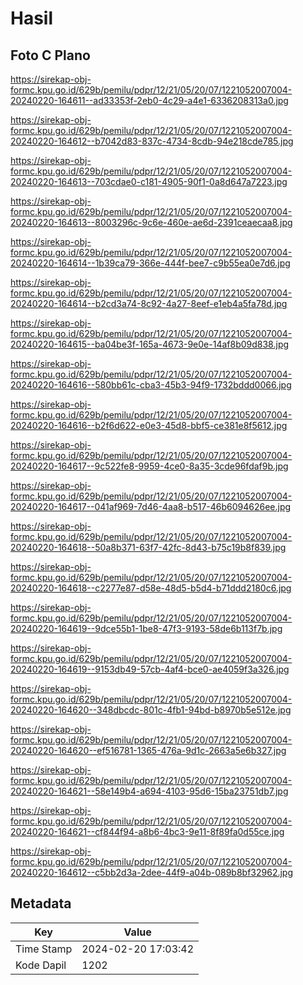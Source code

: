 # Hasil

## Foto C Plano

https://sirekap-obj-formc.kpu.go.id/629b/pemilu/pdpr/12/21/05/20/07/1221052007004-20240220-164611--ad33353f-2eb0-4c29-a4e1-6336208313a0.jpg

https://sirekap-obj-formc.kpu.go.id/629b/pemilu/pdpr/12/21/05/20/07/1221052007004-20240220-164612--b7042d83-837c-4734-8cdb-94e218cde785.jpg

https://sirekap-obj-formc.kpu.go.id/629b/pemilu/pdpr/12/21/05/20/07/1221052007004-20240220-164613--703cdae0-c181-4905-90f1-0a8d647a7223.jpg

https://sirekap-obj-formc.kpu.go.id/629b/pemilu/pdpr/12/21/05/20/07/1221052007004-20240220-164613--8003296c-9c6e-460e-ae6d-2391ceaecaa8.jpg

https://sirekap-obj-formc.kpu.go.id/629b/pemilu/pdpr/12/21/05/20/07/1221052007004-20240220-164614--1b39ca79-366e-444f-bee7-c9b55ea0e7d6.jpg

https://sirekap-obj-formc.kpu.go.id/629b/pemilu/pdpr/12/21/05/20/07/1221052007004-20240220-164614--b2cd3a74-8c92-4a27-8eef-e1eb4a5fa78d.jpg

https://sirekap-obj-formc.kpu.go.id/629b/pemilu/pdpr/12/21/05/20/07/1221052007004-20240220-164615--ba04be3f-165a-4673-9e0e-14af8b09d838.jpg

https://sirekap-obj-formc.kpu.go.id/629b/pemilu/pdpr/12/21/05/20/07/1221052007004-20240220-164616--580bb61c-cba3-45b3-94f9-1732bddd0066.jpg

https://sirekap-obj-formc.kpu.go.id/629b/pemilu/pdpr/12/21/05/20/07/1221052007004-20240220-164616--b2f6d622-e0e3-45d8-bbf5-ce381e8f5612.jpg

https://sirekap-obj-formc.kpu.go.id/629b/pemilu/pdpr/12/21/05/20/07/1221052007004-20240220-164617--9c522fe8-9959-4ce0-8a35-3cde96fdaf9b.jpg

https://sirekap-obj-formc.kpu.go.id/629b/pemilu/pdpr/12/21/05/20/07/1221052007004-20240220-164617--041af969-7d46-4aa8-b517-46b6094626ee.jpg

https://sirekap-obj-formc.kpu.go.id/629b/pemilu/pdpr/12/21/05/20/07/1221052007004-20240220-164618--50a8b371-63f7-42fc-8d43-b75c19b8f839.jpg

https://sirekap-obj-formc.kpu.go.id/629b/pemilu/pdpr/12/21/05/20/07/1221052007004-20240220-164618--c2277e87-d58e-48d5-b5d4-b71ddd2180c6.jpg

https://sirekap-obj-formc.kpu.go.id/629b/pemilu/pdpr/12/21/05/20/07/1221052007004-20240220-164619--9dce55b1-1be8-47f3-9193-58de6b113f7b.jpg

https://sirekap-obj-formc.kpu.go.id/629b/pemilu/pdpr/12/21/05/20/07/1221052007004-20240220-164619--9153db49-57cb-4af4-bce0-ae4059f3a326.jpg

https://sirekap-obj-formc.kpu.go.id/629b/pemilu/pdpr/12/21/05/20/07/1221052007004-20240220-164620--348dbcdc-801c-4fb1-94bd-b8970b5e512e.jpg

https://sirekap-obj-formc.kpu.go.id/629b/pemilu/pdpr/12/21/05/20/07/1221052007004-20240220-164620--ef516781-1365-476a-9d1c-2663a5e6b327.jpg

https://sirekap-obj-formc.kpu.go.id/629b/pemilu/pdpr/12/21/05/20/07/1221052007004-20240220-164621--58e149b4-a694-4103-95d6-15ba23751db7.jpg

https://sirekap-obj-formc.kpu.go.id/629b/pemilu/pdpr/12/21/05/20/07/1221052007004-20240220-164621--cf844f94-a8b6-4bc3-9e11-8f89fa0d55ce.jpg

https://sirekap-obj-formc.kpu.go.id/629b/pemilu/pdpr/12/21/05/20/07/1221052007004-20240220-164612--c5bb2d3a-2dee-44f9-a04b-089b8bf32962.jpg


## Metadata

| Key        | Value               |
| ---------- | ------------------- |
| Time Stamp | 2024-02-20 17:03:42 |
| Kode Dapil | 1202                |



